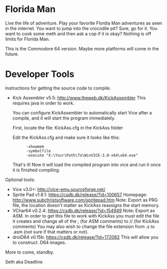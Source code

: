 Florida Man
===========

Live the life of adventure. Play your favorite Flordia Man adventures as seen in the internet. You want to jump into the crocodile pit? Sure, go for it. You want to cook some meth and then ask a cop if it is okay? Nothing is off limits for Florida Man.

This is the Commodore 64 version. Maybe more platforms will come in the future.

Developer Tools
===============
Instructions for getting the source code to compile.

- Kick Assembler v5.5: http://www.theweb.dk/KickAssembler This requires java in order to work.

    You can configure KickAssembler to automatically start Vice after a compile, and it will start the program immediately.

    First, locate the file: KickAss.cfg in the KickAss folder

    Edit the KickAss.cfg and make sure it looks like this:


            -showmem
            -symbolfile
            -execute "X:\Your\Path\To\WinVICE-3.0-x64\x64.exe"


    That's it! Now it will load the compiled program into vice and run it once it is finished compiling.


Optional tools:
- Vice v3.0+: http://vice-emu.sourceforge.net/ 
- Sprite Pad v1.8.1: https://csdb.dk/release/?id=100657 Homepage: http://www.subchristsoftware.com/spritepad.htm Note: Export as PRG file, the location doesn't matter as KickAss reassigns the start memory.
- VChar64 v0.2.4: https://csdb.dk/release/?id=154949 Note: Export as ASM. In order to get this file to work with KickAss you must edit the file it creates and change all of the ; (for ASM comments) to // (for KickAss comments) You may also wish to change the file extension from .s to .asm (not sure if that matters or not).
- droiD64 v0.15b: https://csdb.dk/release/?id=172082 This will allow you to construct .D64 images.
    
More to come, standby.

Seth aka Deadline
